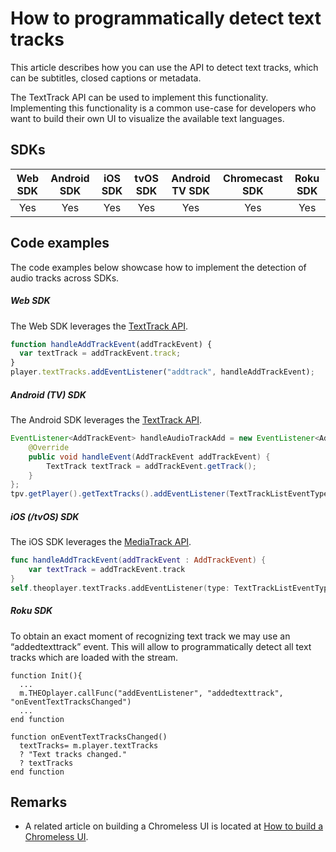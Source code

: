 # How to programmatically detect text tracks

This article describes how you can use the API to detect text tracks, which can be subtitles, closed captions or metadata.

The TextTrack API can be used to implement this functionality.
Implementing this functionality is a common use-case for developers who want to build their own UI to visualize the available text languages.

## SDKs

| Web SDK | Android SDK | iOS SDK | tvOS SDK | Android TV SDK | Chromecast SDK | Roku SDK |
| :-----: | :---------: | :-----: | :------: | :------------: | :------------: | :------: |
|   Yes   |     Yes     |   Yes   |   Yes    |      Yes       |      Yes       |   Yes    |

## Code examples

The code examples below showcase how to implement the detection of audio tracks across SDKs.

##### Web SDK

The Web SDK leverages the [TextTrack API](pathname:///theoplayer/v4/api-reference/web/interfaces/TextTrack.html).

```js
function handleAddTrackEvent(addTrackEvent) {
  var textTrack = addTrackEvent.track;
}
player.textTracks.addEventListener("addtrack", handleAddTrackEvent);
```

##### Android (TV) SDK

The Android SDK leverages the [TextTrack API](pathname:///theoplayer/v4/api-reference/android/com/theoplayer/android/api/player/track/texttrack/TextTrackList.html).

```java
EventListener<AddTrackEvent> handleAudioTrackAdd = new EventListener<AddTrackEvent>() {
    @Override
    public void handleEvent(AddTrackEvent addTrackEvent) {
        TextTrack textTrack = addTrackEvent.getTrack();
    }
};
tpv.getPlayer().getTextTracks().addEventListener(TextTrackListEventTypes.ADDTRACK, handleAudioTrackAdd);
```

##### iOS (/tvOS) SDK

The iOS SDK leverages the [MediaTrack API](pathname:///theoplayer/v4/api-reference/ios/Protocols/MediaTrackList.html).

```swift
func handleAddTrackEvent(addTrackEvent : AddTrackEvent) {
    var textTrack = addTrackEvent.track
}
self.theoplayer.textTracks.addEventListener(type: TextTrackListEventTypes.ADD_TRACK, listener: handleAddTrackEvent)
```

##### Roku SDK

To obtain an exact moment of recognizing text track we may use an “addedtexttrack” event. This will allow to programmatically detect all text tracks which are loaded with the stream.

```brightscript
function Init(){
  ...
  m.THEOplayer.callFunc("addEventListener", "addedtexttrack", "onEventTextTracksChanged")
  ...
end function

function onEventTextTracksChanged()
  textTracks= m.player.textTracks
  ? "Text tracks changed."
  ? textTracks
end function
```

## Remarks

- A related article on building a Chromeless UI is located at [How to build a Chromeless UI](../../how-to-guides/11-ui/06-how-to-build-chromeless-ui.md).
